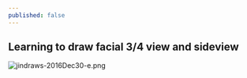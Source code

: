 ```yaml
---
published: false
---
```

## Learning to draw facial 3/4 view and sideview

![jindraws-2016Dec30-e.png]({{site.baseurl}}/assets/images/jindraws-2016Dec30-e.png)
